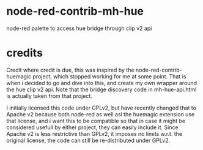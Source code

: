 # node-red-contrib-mh-hue
node-red palette to access hue bridge through clip v2 api

# credits
Credit where credit is due, this was inspired by the node-red-contrib-huemagic project, which stopped working for me at some point.
That is when i decided to go and dive into this, and create my own wrapper around the hue clip v2 api.
Note that the bridge discovery code in mh-hue-api.html is actually taken from that project.

I initially licensed this code under GPLv2, but have recently changed that to Apache v2 because both node-red as well asl the huemagic extension
use that license, and i want this to be compatible so that in case it might be considered usefull by either project, they can easily include it.
Since Apache v2 is less restrictive than GPLv2, it imposes no limits w.r.t. the original license, the code can still be re-distributed under GPLv2.
